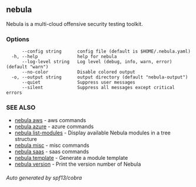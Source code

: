 ## nebula

Nebula is a multi-cloud offensive security testing toolkit.

### Options

```
      --config string      config file (default is $HOME/.nebula.yaml)
  -h, --help               help for nebula
      --log-level string   Log level (debug, info, warn, error) (default "warn")
      --no-color           Disable colored output
  -o, --output string      output directory (default "nebula-output")
      --quiet              Suppress user messages
      --silent             Suppress all messages except critical errors
```

### SEE ALSO

* [nebula aws](nebula_aws.md)	 - aws commands
* [nebula azure](nebula_azure.md)	 - azure commands
* [nebula list-modules](nebula_list-modules.md)	 - Display available Nebula modules in a tree structure
* [nebula misc](nebula_misc.md)	 - misc commands
* [nebula saas](nebula_saas.md)	 - saas commands
* [nebula template](nebula_template.md)	 - Generate a module template
* [nebula version](nebula_version.md)	 - Print the version number of Nebula

###### Auto generated by spf13/cobra
